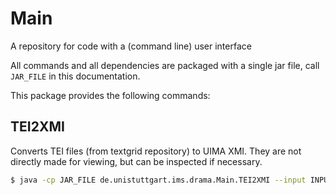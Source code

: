 # Main
A repository for code with a (command line) user interface

All commands and all dependencies are packaged with a single jar file, call `JAR_FILE` in this documentation. 

This package provides the following commands:

## TEI2XMI
Converts TEI files (from textgrid repository) to UIMA XMI. They are not directly made for viewing, but can be inspected if necessary.

```bash
$ java -cp JAR_FILE de.unistuttgart.ims.drama.Main.TEI2XMI --input INPUT --output OUTPUT
```

